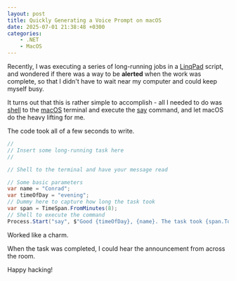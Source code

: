 ```yaml
---
layout: post
title: Quickly Generating a Voice Prompt on macOS
date: 2025-07-01 21:38:48 +0300
categories:
    - .NET
    - MacOS
---
```


Recently, I was executing a series of long-running jobs in a [LinqPad](https://www.linqpad.net/) script, and wondered if there was a way to be **alerted** when the work was complete, so that I didn't have to wait near my computer and could keep myself busy.

It turns out that this is rather simple to accomplish - all I needed to do was [shell](https://www.techtarget.com/searchdatacenter/definition/shell) to the [macOS](https://www.apple.com/macos/macos-sequoia/) terminal and execute the [say](https://ss64.com/mac/say.html) command, and let macOS do the heavy lifting for me.

The code took all of a few seconds to write.

```c#
//
// Insert some long-running task here
//

// Shell to the terminal and have your message read

// Some basic parameters
var name = "Conrad";
var timeOfDay = "evening";
// Dummy here to capture how long the task took
var span = TimeSpan.FromMinutes(8);
// Shell to execute the command
Process.Start("say", $"Good {timeOfDay}, {name}. The task took {span.TotalMinutes} minutes to execute");
```

Worked like a charm.

When the task was completed, I could hear the announcement from across the room.

Happy hacking!
